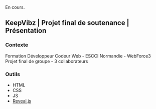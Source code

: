 En cours.

## KeepVibz | Projet final de soutenance | Présentation  

### Contexte  
Formation Développeur Codeur Web - ESCCI Normandie - WebForce3  
Projet final de groupe - 3 collaborateurs  

### Outils  
- HTML
- CSS
- JS
- [Reveal.js](https://revealjs.com/installation/)  



